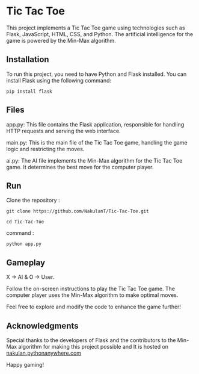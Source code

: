 # Tic Tac Toe

This project implements a Tic Tac Toe game using technologies such as Flask, JavaScript, HTML, CSS, and Python. The artificial intelligence for the game is powered by the Min-Max algorithm.

## Installation

To run this project, you need to have Python and Flask installed. You can install Flask using the following command: 

```pip install flask```

## Files

app.py:  This file contains the Flask application, responsible for handling HTTP requests and serving the web interface.

main.py: This is the main file of the Tic Tac Toe game, handling the game logic and restricting the moves.

ai.py:   The AI file implements the Min-Max algorithm for the Tic Tac Toe game. It determines the best move for the computer player.

## Run

Clone the repository : 

``` git clone https://github.com/NakulanT/Tic-Tac-Toe.git ```

```cd Tic-Tac-Toe  ```

command : 

``` python app.py ```

## Gameplay

X -> AI  & O -> User.

Follow the on-screen instructions to play the Tic Tac Toe game. The computer player uses the Min-Max algorithm to make optimal moves.

Feel free to explore and modify the code to enhance the game further!

## Acknowledgments

Special thanks to the developers of Flask and the contributors to the Min-Max algorithm for making this project possible and It is hosted on [nakulan.pythonanywhere.com](http://nakulan.pythonanywhere.com)

Happy gaming!

